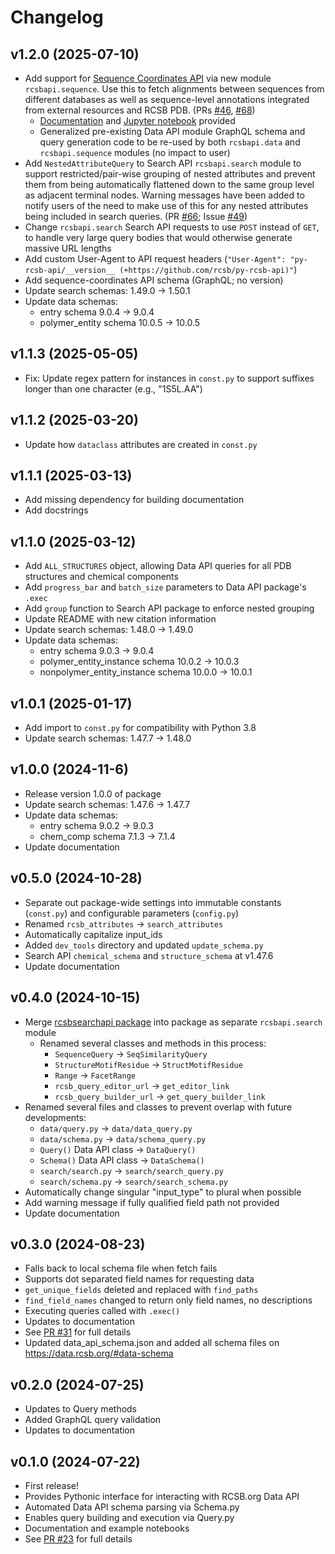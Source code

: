 # Changelog

## v1.2.0 (2025-07-10)

- Add support for [Sequence Coordinates API](https://sequence-coordinates.rcsb.org/) via new module `rcsbapi.sequence`. Use this to fetch alignments between sequences from different databases as well as sequence-level annotations integrated from external resources and RCSB PDB. (PRs [#46](https://github.com/rcsb/py-rcsb-api/pull/46), [#68](https://github.com/rcsb/py-rcsb-api/pull/68))
  - [Documentation](https://rcsbapi.readthedocs.io/en/latest/seq_api/quickstart.html) and [Jupyter notebook](https://github.com/rcsb/py-rcsb-api/blob/master/notebooks/sequence_coord_quickstart.ipynb) provided
  - Generalized pre-existing Data API module GraphQL schema and query generation code to be re-used by both `rcsbapi.data` and `rcsbapi.sequence` modules (no impact to user)
- Add `NestedAttributeQuery` to Search API `rcsbapi.search` module to support restricted/pair-wise grouping of nested attributes and prevent them from being automatically flattened down to the same group level as adjacent terminal nodes. Warning messages have been added to notify users of the need to make use of this for any nested attributes being included in search queries. (PR [#66](https://github.com/rcsb/py-rcsb-api/pull/66); Issue [#49](https://github.com/rcsb/py-rcsb-api/issues/49))
- Change `rcsbapi.search` Search API requests to use `POST` instead of `GET`, to handle very large query bodies that would otherwise generate massive URL lengths
- Add custom User-Agent to API request headers (`"User-Agent": "py-rcsb-api/__version__ (+https://github.com/rcsb/py-rcsb-api)"`)
- Add sequence-coordinates API schema (GraphQL; no version)
- Update search schemas: 1.49.0 -> 1.50.1
- Update data schemas: 
  - entry schema 9.0.4 -> 9.0.4
  - polymer_entity schema 10.0.5 -> 10.0.5

## v1.1.3 (2025-05-05)

- Fix: Update regex pattern for instances in `const.py` to support suffixes longer than one character (e.g., "1S5L.AA")

## v1.1.2 (2025-03-20)

- Update how `dataclass` attributes are created in `const.py`

## v1.1.1 (2025-03-13)

- Add missing dependency for building documentation
- Add docstrings

## v1.1.0 (2025-03-12)

- Add `ALL_STRUCTURES` object, allowing Data API queries for all PDB structures and chemical components
- Add `progress_bar` and `batch_size` parameters to Data API package's `.exec`
- Add `group` function to Search API package to enforce nested grouping
- Update README with new citation information
- Update search schemas: 1.48.0 -> 1.49.0
- Update data schemas: 
  - entry schema 9.0.3 -> 9.0.4
  - polymer_entity_instance schema 10.0.2 -> 10.0.3
  - nonpolymer_entity_instance schema 10.0.0 -> 10.0.1

## v1.0.1 (2025-01-17)

- Add import to `const.py` for compatibility with Python 3.8
- Update search schemas: 1.47.7 -> 1.48.0

## v1.0.0 (2024-11-6)

- Release version 1.0.0 of package
- Update search schemas: 1.47.6 -> 1.47.7
- Update data schemas: 
  - entry schema 9.0.2 -> 9.0.3
  - chem_comp schema 7.1.3 -> 7.1.4
- Update documentation

## v0.5.0 (2024-10-28)

- Separate out package-wide settings into immutable constants (`const.py`) and configurable parameters (`config.py`)
- Renamed `rcsb_attributes` -> `search_attributes`
- Automatically capitalize input_ids
- Added `dev_tools` directory and updated `update_schema.py`
- Search API `chemical_schema` and `structure_schema` at v1.47.6
- Update documentation

## v0.4.0 (2024-10-15)

- Merge [rcsbsearchapi package](https://github.com/rcsb/py-rcsbsearchapi/tree/2ba4d82ed1ff23c4ba5d07d4dec63f6f4030207d) into package as separate `rcsbapi.search` module
  - Renamed several classes and methods in this process:
    - `SequenceQuery` -> `SeqSimilarityQuery`
    - `StructureMotifResidue` -> `StructMotifResidue`
    - `Range` -> `FacetRange`
    - `rcsb_query_editor_url` -> `get_editor_link`
    - `rcsb_query_builder_url` -> `get_query_builder_link`
- Renamed several files and classes to prevent overlap with future developments:
  - `data/query.py` -> `data/data_query.py`
  - `data/schema.py` -> `data/schema_query.py`
  - `Query()` Data API class -> `DataQuery()`
  - `Schema()` Data API class -> `DataSchema()`
  - `search/search.py` -> `search/search_query.py`
  - `search/schema.py` -> `search/search_schema.py`
- Automatically change singular "input_type" to plural when possible
- Add warning message if fully qualified field path not provided
- Update documentation

## v0.3.0 (2024-08-23)

- Falls back to local schema file when fetch fails
- Supports dot separated field names for requesting data
- `get_unique_fields` deleted and replaced with `find_paths`
- `find_field_names` changed to return only field names, no descriptions
- Executing queries called with `.exec()`
- Updates to documentation
- See [PR #31](https://github.com/rcsb/py-rcsb-api/pull/31) for full details
- Updated data_api_schema.json and added all schema files on https://data.rcsb.org/#data-schema

## v0.2.0 (2024-07-25)

- Updates to Query methods
- Added GraphQL query validation
- Updates to documentation

## v0.1.0 (2024-07-22)

- First release!
- Provides Pythonic interface for interacting with RCSB.org Data API
- Automated Data API schema parsing via Schema.py
- Enables query building and execution via Query.py
- Documentation and example notebooks
- See [PR #23](https://github.com/rcsb/py-rcsb-api/pull/23) for full details